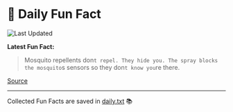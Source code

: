 # 🌟 Daily Fun Fact

![Last Updated](https://img.shields.io/badge/Last_Updated-2025_07_26-blue?style=flat-square)

**Latest Fun Fact:**

> Mosquito repellents don`t repel. They hide you. The spray blocks the mosquito`s sensors so they don`t know you`re there.

[Source](http://www.djtech.net/humor/useless_facts.htm)

---

Collected Fun Facts are saved in [daily.txt](daily.txt) 📚
